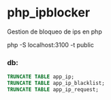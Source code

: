 # php_ipblocker
Gestion de bloqueo de ips en php  

php -S localhost:3100 -t public

### db:
```sql
TRUNCATE TABLE app_ip;
TRUNCATE TABLE app_ip_blacklist;
TRUNCATE TABLE app_ip_request;
```
